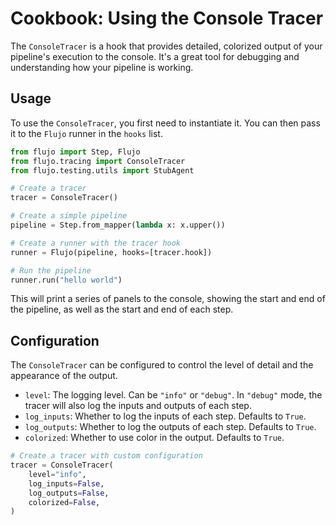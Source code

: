 # Cookbook: Using the Console Tracer

The `ConsoleTracer` is a hook that provides detailed, colorized output of your pipeline's execution to the console. It's a great tool for debugging and understanding how your pipeline is working.

## Usage

To use the `ConsoleTracer`, you first need to instantiate it. You can then pass it to the `Flujo` runner in the `hooks` list.

```python
from flujo import Step, Flujo
from flujo.tracing import ConsoleTracer
from flujo.testing.utils import StubAgent

# Create a tracer
tracer = ConsoleTracer()

# Create a simple pipeline
pipeline = Step.from_mapper(lambda x: x.upper())

# Create a runner with the tracer hook
runner = Flujo(pipeline, hooks=[tracer.hook])

# Run the pipeline
runner.run("hello world")
```

This will print a series of panels to the console, showing the start and end of the pipeline, as well as the start and end of each step.

## Configuration

The `ConsoleTracer` can be configured to control the level of detail and the appearance of the output.

*   `level`: The logging level. Can be `"info"` or `"debug"`. In `"debug"` mode, the tracer will also log the inputs and outputs of each step.
*   `log_inputs`: Whether to log the inputs of each step. Defaults to `True`.
*   `log_outputs`: Whether to log the outputs of each step. Defaults to `True`.
*   `colorized`: Whether to use color in the output. Defaults to `True`.

```python
# Create a tracer with custom configuration
tracer = ConsoleTracer(
    level="info",
    log_inputs=False,
    log_outputs=False,
    colorized=False,
)
```
